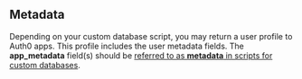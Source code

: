 ## Metadata

Depending on your custom database script, you may return a user profile to Auth0 apps. This profile includes the user metadata fields. The **app_metadata** field(s) should be [referred to as **metadata** in scripts for custom databases](/metadata#metadata-and-custom-databases).